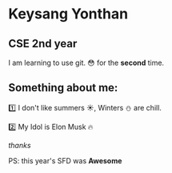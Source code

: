# Keysang Yonthan

## CSE 2nd year

I am learning to use git. :flushed: for the **second** time.

## Something about me:

:one: I don't like summers :sunny:, Winters :snowman: are chill.

:two: My Idol is Elon Musk :fire:


_thanks_

PS: this year's SFD was **Awesome**
